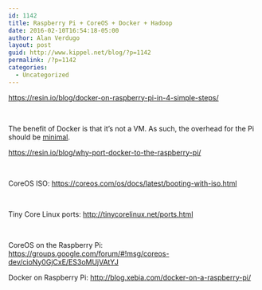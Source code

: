 ```yaml
---
id: 1142
title: Raspberry Pi + CoreOS + Docker + Hadoop
date: 2016-02-10T16:54:18-05:00
author: Alan Verdugo
layout: post
guid: http://www.kippel.net/blog/?p=1142
permalink: /?p=1142
categories:
  - Uncategorized
---
```

<a href="https://resin.io/blog/docker-on-raspberry-pi-in-4-simple-steps/" target="_blank">https://resin.io/blog/docker-on-raspberry-pi-in-4-simple-steps/</a>

&nbsp;

The benefit of Docker is that it&#8217;s not a VM. As such, the overhead for the Pi should be [minimal](http://sysadmin.miniconf.org/2010/lca2010_sysadmin_Sam_Vilain_containers_vserver_etc.pdf).

<a href="https://resin.io/blog/why-port-docker-to-the-raspberry-pi/" target="_blank">https://resin.io/blog/why-port-docker-to-the-raspberry-pi/</a>

&nbsp;

CoreOS ISO: <a href="https://coreos.com/os/docs/latest/booting-with-iso.html" target="_blank">https://coreos.com/os/docs/latest/booting-with-iso.html</a>

&nbsp;

Tiny Core Linux ports: <a href="http://tinycorelinux.net/ports.html" target="_blank">http://tinycorelinux.net/ports.html</a>

&nbsp;

CoreOS on the Raspberry Pi: <a href="https://groups.google.com/forum/#!msg/coreos-dev/cioNy0GjCxE/ES3oMUjVAtYJ" target="_blank">https://groups.google.com/forum/#!msg/coreos-dev/cioNy0GjCxE/ES3oMUjVAtYJ</a>

Docker on Raspberry Pi: <a href="http://blog.xebia.com/docker-on-a-raspberry-pi/" target="_blank">http://blog.xebia.com/docker-on-a-raspberry-pi/</a>